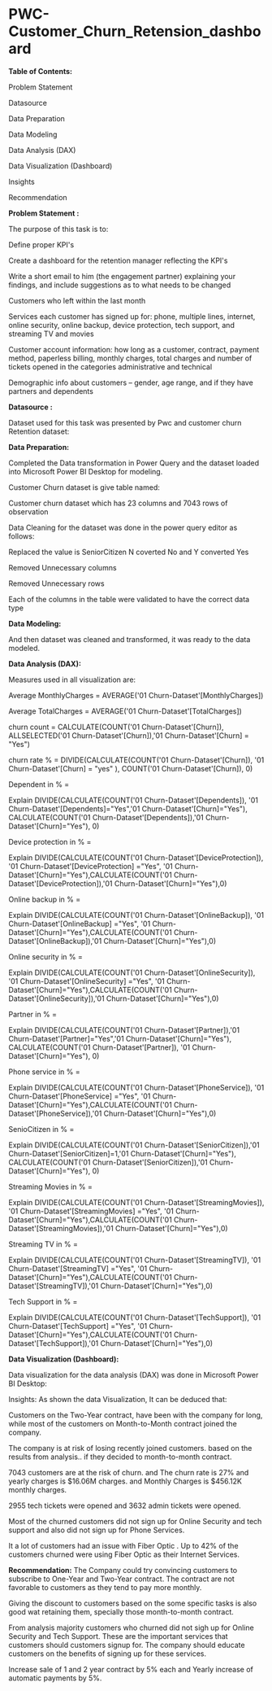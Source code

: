 # PWC-Customer_Churn_Retension_dashboard

**Table of Contents:**

Problem Statement

Datasource

Data Preparation

Data Modeling

Data Analysis (DAX)

Data Visualization (Dashboard)

Insights

Recommendation

**Problem Statement :**

The purpose of this task is to:

Define proper KPI's

Create a dashboard for the retention manager reflecting the KPI's

Write a short email to him (the engagement partner) explaining your findings, and include suggestions as to what needs to be changed

Customers who left within the last month

Services each customer has signed up for: phone, multiple lines, internet, online security, online backup, device protection, tech support, and streaming TV and movies

Customer account information: how long as a customer, contract, payment method, paperless billing, monthly charges, total charges and number of tickets opened in the categories administrative and technical

Demographic info about customers – gender, age range, and if they have partners and dependents

**Datasource :**

Dataset used for this task was presented by Pwc and customer churn Retention dataset:


**Data Preparation:**

Completed the Data transformation in Power Query and the dataset loaded into Microsoft Power BI Desktop for modeling.

Customer Churn dataset is give table named:

Customer churn dataset which has 23 columns and 7043 rows of observation

Data Cleaning for the dataset was done in the power query editor as follows:

Replaced the value is SeniorCitizen N coverted No and Y converted Yes

Removed Unnecessary columns

Removed Unnecessary rows

Each of the columns in the table were validated to have the correct data type

**Data Modeling:**

And then dataset was cleaned and transformed, it was ready to the data modeled.



**Data Analysis (DAX):**

Measures used in all visualization are:


Average MonthlyCharges = AVERAGE('01 Churn-Dataset'[MonthlyCharges])


Average TotalCharges = AVERAGE('01 Churn-Dataset'[TotalCharges])


churn count = CALCULATE(COUNT('01 Churn-Dataset'[Churn]), ALLSELECTED('01 Churn-Dataset'[Churn]),'01 Churn-Dataset'[Churn] = "Yes")


churn rate % = DIVIDE(CALCULATE(COUNT('01 Churn-Dataset'[Churn]), '01 Churn-Dataset'[Churn] = "yes" ), COUNT('01 Churn-Dataset'[Churn]), 0)


Dependent in % =

Explain
DIVIDE(CALCULATE(COUNT('01 Churn-Dataset'[Dependents]), '01 Churn-Dataset'[Dependents]="Yes",'01 Churn-Dataset'[Churn]="Yes"), CALCULATE(COUNT('01 Churn-Dataset'[Dependents]),'01 Churn-Dataset'[Churn]="Yes"), 0)


Device protection in % =

Explain
DIVIDE(CALCULATE(COUNT('01 Churn-Dataset'[DeviceProtection]), '01 Churn-Dataset'[DeviceProtection] ="Yes", '01 Churn-Dataset'[Churn]="Yes"),CALCULATE(COUNT('01 Churn-Dataset'[DeviceProtection]),'01 Churn-Dataset'[Churn]="Yes"),0)

Online backup in % =

Explain
DIVIDE(CALCULATE(COUNT('01 Churn-Dataset'[OnlineBackup]), '01 Churn-Dataset'[OnlineBackup] ="Yes", '01 Churn-Dataset'[Churn]="Yes"),CALCULATE(COUNT('01 Churn-Dataset'[OnlineBackup]),'01 Churn-Dataset'[Churn]="Yes"),0)

Online security in % =

Explain
DIVIDE(CALCULATE(COUNT('01 Churn-Dataset'[OnlineSecurity]), '01 Churn-Dataset'[OnlineSecurity] ="Yes", '01 Churn-Dataset'[Churn]="Yes"),CALCULATE(COUNT('01 Churn-Dataset'[OnlineSecurity]),'01 Churn-Dataset'[Churn]="Yes"),0)

Partner in % =

Explain
DIVIDE(CALCULATE(COUNT('01 Churn-Dataset'[Partner]),'01 Churn-Dataset'[Partner]="Yes",'01 Churn-Dataset'[Churn]="Yes"), CALCULATE(COUNT('01 Churn-Dataset'[Partner]), '01 Churn-Dataset'[Churn]="Yes"), 0)

Phone service in % =

Explain
DIVIDE(CALCULATE(COUNT('01 Churn-Dataset'[PhoneService]), '01 Churn-Dataset'[PhoneService] ="Yes", '01 Churn-Dataset'[Churn]="Yes"),CALCULATE(COUNT('01 Churn-Dataset'[PhoneService]),'01 Churn-Dataset'[Churn]="Yes"),0)

SenioCitizen in % =

Explain
DIVIDE(CALCULATE(COUNT('01 Churn-Dataset'[SeniorCitizen]),'01 Churn-Dataset'[SeniorCitizen]=1,'01 Churn-Dataset'[Churn]="Yes"), CALCULATE(COUNT('01 Churn-Dataset'[SeniorCitizen]),'01 Churn-Dataset'[Churn]="Yes"), 0)

Streaming Movies in % =

Explain
DIVIDE(CALCULATE(COUNT('01 Churn-Dataset'[StreamingMovies]), '01 Churn-Dataset'[StreamingMovies] ="Yes", '01 Churn-Dataset'[Churn]="Yes"),CALCULATE(COUNT('01 Churn-Dataset'[StreamingMovies]),'01 Churn-Dataset'[Churn]="Yes"),0)

Streaming TV in % =

Explain
DIVIDE(CALCULATE(COUNT('01 Churn-Dataset'[StreamingTV]), '01 Churn-Dataset'[StreamingTV] ="Yes", '01 Churn-Dataset'[Churn]="Yes"),CALCULATE(COUNT('01 Churn-Dataset'[StreamingTV]),'01 Churn-Dataset'[Churn]="Yes"),0)

Tech Support in % =

Explain
DIVIDE(CALCULATE(COUNT('01 Churn-Dataset'[TechSupport]), '01 Churn-Dataset'[TechSupport] ="Yes", '01 Churn-Dataset'[Churn]="Yes"),CALCULATE(COUNT('01 Churn-Dataset'[TechSupport]),'01 Churn-Dataset'[Churn]="Yes"),0)

**Data Visualization (Dashboard):**

Data visualization for the data analysis (DAX) was done in Microsoft Power BI Desktop:

Insights:
As shown the data Visualization, It can be deduced that:

Customers on the Two-Year contract, have been with the company for long, while most of the customers on Month-to-Month contract joined the company.

The company is at risk of losing recently joined customers. based on the results from analysis.. if they decided to month-to-month contract.

7043 customers are at the risk of churn. and The churn rate is 27% and yearly charges is $16.06M charges. and Monthly Charges is $456.12K monthly charges.

2955 tech tickets were opened and 3632 admin tickets were opened.

Most of the churned customers did not sign up for Online Security and tech support and also did not sign up for Phone Services.

It a lot of customers had an issue with Fiber Optic . Up to 42% of the customers churned were using Fiber Optic as their Internet Services.

**Recommendation:**
The Company could try convincing customers to subscribe to One-Year and Two-Year contract. The contract are not favorable to customers as they tend to pay more monthly.

Giving the discount to customers based on the some specific tasks is also good wat retaining them, specially those month-to-month contract.

From analysis majority customers who churned did not sigh up for Online Security and Tech Support. These are the important services that customers should customers signup for. The company should educate customers on the benefits of signing up for these services.

Increase sale of 1 and 2 year contract by 5% each and Yearly increase of automatic payments by 5%.
